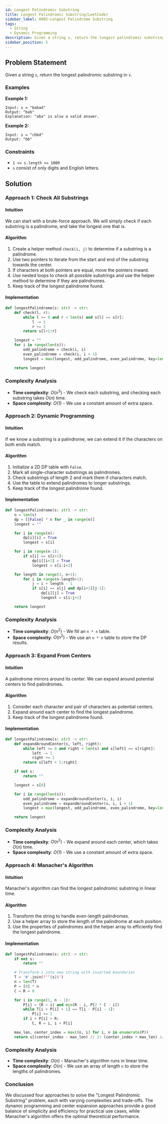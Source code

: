 ```yaml
---
id: Longest Palindromic Substring
title: Longest Palindromic Substring(LeetCode)
sidebar_label: 0005-Longest Palindrome Substring
tags:
  - String
  - Dynamic Programming
description: Given a string s, return the longest palindromic substring in s.
sidebar_position: 5
---
```


## Problem Statement

Given a string `s`, return the longest palindromic substring in `s`.

### Examples

**Example 1:**

```plaintext
Input: s = "babad"
Output: "bab"
Explanation: "aba" is also a valid answer.
```

**Example 2:**

```plaintext
Input: s = "cbbd"
Output: "bb"
```

### Constraints

- `1 <= s.length <= 1000`
- `s` consist of only digits and English letters.

## Solution

### Approach 1: Check All Substrings

#### Intuition

We can start with a brute-force approach. We will simply check if each substring is a palindrome, and take the longest one that is.

#### Algorithm

1. Create a helper method `check(i, j)` to determine if a substring is a palindrome.
2. Use two pointers to iterate from the start and end of the substring towards the center.
3. If characters at both pointers are equal, move the pointers inward.
4. Use nested loops to check all possible substrings and use the helper method to determine if they are palindromes.
5. Keep track of the longest palindrome found.

#### Implementation

```python
def longestPalindrome(s: str) -> str:
    def check(l, r):
        while l >= 0 and r < len(s) and s[l] == s[r]:
            l -= 1
            r += 1
        return s[l+1:r]

    longest = ""
    for i in range(len(s)):
        odd_palindrome = check(i, i)
        even_palindrome = check(i, i + 1)
        longest = max(longest, odd_palindrome, even_palindrome, key=len)

    return longest
```

### Complexity Analysis

- **Time complexity**: $O(n^3)$ - We check each substring, and checking each substring takes $O(n)$ time.
- **Space complexity**: $O(1)$ - We use a constant amount of extra space.

### Approach 2: Dynamic Programming

#### Intuition

If we know a substring is a palindrome, we can extend it if the characters on both ends match.

#### Algorithm

1. Initialize a 2D DP table with `False`.
2. Mark all single-character substrings as palindromes.
3. Check substrings of length 2 and mark them if characters match.
4. Use the table to extend palindromes to longer substrings.
5. Keep track of the longest palindrome found.

#### Implementation

```python
def longestPalindrome(s: str) -> str:
    n = len(s)
    dp = [[False] * n for _ in range(n)]
    longest = ""

    for i in range(n):
        dp[i][i] = True
        longest = s[i]

    for i in range(n-1):
        if s[i] == s[i+1]:
            dp[i][i+1] = True
            longest = s[i:i+2]

    for length in range(3, n+1):
        for i in range(n-length+1):
            j = i + length - 1
            if s[i] == s[j] and dp[i+1][j-1]:
                dp[i][j] = True
                longest = s[i:j+1]

    return longest
```

### Complexity Analysis

- **Time complexity**: $O(n^2)$ - We fill an `n * n` table.
- **Space complexity**: $O(n^2)$ - We use an `n * n` table to store the DP results.

### Approach 3: Expand From Centers

#### Intuition

A palindrome mirrors around its center. We can expand around potential centers to find palindromes.

#### Algorithm

1. Consider each character and pair of characters as potential centers.
2. Expand around each center to find the longest palindrome.
3. Keep track of the longest palindrome found.

#### Implementation

```python
def longestPalindrome(s: str) -> str:
    def expandAroundCenter(s, left, right):
        while left >= 0 and right < len(s) and s[left] == s[right]:
            left -= 1
            right += 1
        return s[left + 1:right]

    if not s:
        return ""

    longest = s[0]

    for i in range(len(s)):
        odd_palindrome = expandAroundCenter(s, i, i)
        even_palindrome = expandAroundCenter(s, i, i + 1)
        longest = max(longest, odd_palindrome, even_palindrome, key=len)

    return longest
```

### Complexity Analysis

- **Time complexity**: $O(n^2)$ - We expand around each center, which takes $O(n)$ time.
- **Space complexity**: $O(1)$ - We use a constant amount of extra space.

### Approach 4: Manacher's Algorithm

#### Intuition

Manacher's algorithm can find the longest palindromic substring in linear time.

#### Algorithm

1. Transform the string to handle even-length palindromes.
2. Use a helper array to store the length of the palindrome at each position.
3. Use the properties of palindromes and the helper array to efficiently find the longest palindrome.

#### Implementation

```python
def longestPalindrome(s: str) -> str:
    if not s:
        return ""

    # Transform s into new string with inserted boundaries
    T = '#'.join(f"^{s}$")
    n = len(T)
    P = [0] * n
    C = R = 0

    for i in range(1, n - 1):
        P[i] = (R > i) and min(R - i, P[2 * C - i])
        while T[i + P[i] + 1] == T[i - P[i] - 1]:
            P[i] += 1
        if i + P[i] > R:
            C, R = i, i + P[i]

    max_len, center_index = max((n, i) for i, n in enumerate(P))
    return s[(center_index - max_len) // 2: (center_index + max_len) // 2]
```

### Complexity Analysis

- **Time complexity**: $O(n)$ - Manacher's algorithm runs in linear time.
- **Space complexity**: $O(n)$ - We use an array of length `n` to store the lengths of palindromes.

### Conclusion

We discussed four approaches to solve the "Longest Palindromic Substring" problem, each with varying complexities and trade-offs. The dynamic programming and center expansion approaches provide a good balance of simplicity and efficiency for practical use cases, while Manacher's algorithm offers the optimal theoretical performance.

```

```
